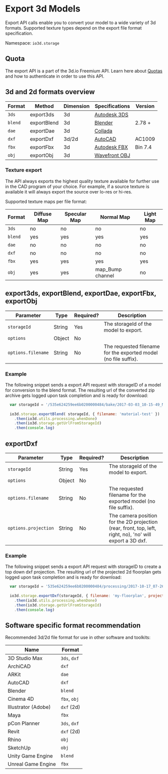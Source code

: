 # Export 3d Models

Export API calls enable you to convert your model to a wide variety of 3d formats.
Supported texture types depend on the export file format specification.

Namespace: `io3d.storage`

## Quota

The export API is a part of the 3d.io Freemium API. Learn here about [Quotas](https://3d.io/docs/api/1/authentication.html)
and how to authenticate in order to use this API.

## 3d and 2d formats overview

| Format   | Method | Dimension | Specifications | Version |
| ---      | ---     | ---       | --- | --- |
| `3ds`    | export3ds | 3d      | [Autodesk 3DS](http://www.martinreddy.net/gfx/3d/3DS.spec)| |
| `blend`  | exportBlend | 3d    | [Blender](https://www.blender.org/) | 2.78 +|
| `dae`    | exportDae | 3d      | [Collada](https://www.khronos.org/files/collada_spec_1_4.pdf) | |
| `dxf`    | exportDxf | 3d/2d   | [AutoCAD](http://usa.autodesk.com/adsk/servlet/item?id=24240325&siteID=123112) | AC1009 |
| `fbx`    | exportFbx | 3d      | [Autodesk FBX](https://wiki.blender.org/index.php/Extensions:2.6/Py/Scripts/Import-Export/Autodesk_FBX)| Bin 7.4|
| `obj`    | exportObj | 3d      | [Wavefront OBJ](http://www.fileformat.info/format/wavefrontobj/egff.htm)| |

### Texture export

The API always exports the highest quality texture available for further use in the CAD program of your choice.
For example, if a source texture is available it will always export the source over lo-res or hi-res.

Supported texture maps per file format:

| Format   | Diffuse Map | Specular Map | Normal Map | Light Map |
| ---      | ---         | ---          | ---        | ---       |
| `3ds`    | no          | no           | no         | no        |
| `blend`  | yes         | yes          | yes        | yes       |
| `dae`    | no          | no           | no         | no        |
| `dxf`    | no          | no           | no         | no        |
| `fbx`    | yes         | yes          | yes        | yes       |
| `obj`    | yes         | yes          | map_Bump channel | no        |


## export3ds,  exportBlend, exportDae, exportFbx, exportObj

| Parameter | Type | Required? | Description |
| --- | --- | --- | --- |
| `storageId` | String | Yes | The storageId of the model to export. |
| `options` | Object | No | |
| `options.filename`  | String | No | The requested filename for the exported model (no file suffix). |

### Example

The following snippet sends a export API request with storageID of a model for conversion to the blend format.
The resulting url of the converted zip archive gets logged upon task completion and is ready for download:

```javascript
  var storageId = '/535e624259ee6b0200000484/bake/2017-03-03_10-15-49_M7nYrh/regular/lighting.gz.data3d.buffer'
  
  io3d.storage.exportBlend( storageId, { filename: 'material-test' })
    .then(io3d.utils.processing.whenDone)
    .then(io3d.storage.getUrlFromStorageId)
    .then(console.log)
```

## exportDxf

| Parameter | Type | Required? | Description |
| --- | --- | --- | --- |
| `storageId` | String | Yes  | The storageId of the model to export. |
| `options` | Object | No | |
| `options.filename`  | String | No | The requested filename for the exported model (no file suffix). |
| `options.projection`| String | No | The camera position for the 2D projection (rear, front, top, left, right, no), 'no' will export a 3D dxf. |

### Example

The following snippet sends a export API request with storageID to create a top down dxf projection.
The resulting url of the projected 2d floorplan gets logged upon task completion and is ready for download:

```javascript
  var storageId = '535e624259ee6b0200000484/processing/2017-10-17_07-26-42_eqgq9n/lighting.gz.data3d.buffer'
  
  io3d.storage.exportDxf(storageId, { filename: 'my-floorplan', projection: 'top' })
    .then(io3d.utils.processing.whenDone)
    .then(io3d.storage.getUrlFromStorageId)
    .then(console.log)
```

## Software specific format recommendation

Recommended 3d/2d file format for use in other software and toolkits:

| Name          | Format |
| ---           | ---    |
| 3D Studio Max | `3ds`, `dxf` |
| ArchiCAD      | `dxf` |
| ARKit         | `dae` |
| AutoCAD       | `dxf` |
| Blender       | `blend` |
| Cinema 4D     | `fbx`, `obj` |
| Illustrator (Adobe) | `dxf` (2d) |
| Maya          | `fbx` |
| pCon Planner  | `3ds`, `dxf` |
| Revit         | `dxf` (2d) |
| Rhino         | `obj` |
| SketchUp      | `obj` |
| Unity Game Engine  | `blend` |
| Unreal Game Engine | `fbx` |
